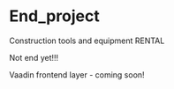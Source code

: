 # End_project
Construction tools and equipment RENTAL

Not end yet!!!

Vaadin frontend layer - coming soon!


